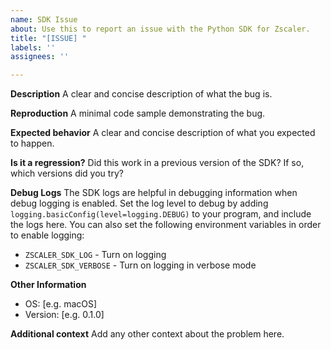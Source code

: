 ```yaml
---
name: SDK Issue
about: Use this to report an issue with the Python SDK for Zscaler.
title: "[ISSUE] "
labels: ''
assignees: ''

---
```


**Description**
A clear and concise description of what the bug is.

**Reproduction**
A minimal code sample demonstrating the bug.

**Expected behavior**
A clear and concise description of what you expected to happen.

**Is it a regression?**
Did this work in a previous version of the SDK? If so, which versions did you try?

**Debug Logs**
The SDK logs are helpful in debugging information when debug logging is enabled. Set the log level to debug by adding `logging.basicConfig(level=logging.DEBUG)` to your program, and include the logs here. You can also set the following environment variables in order to enable logging:
* `ZSCALER_SDK_LOG` - Turn on logging
* `ZSCALER_SDK_VERBOSE` - Turn on logging in verbose mode

**Other Information**
 - OS: [e.g. macOS]
 - Version: [e.g. 0.1.0]

**Additional context**
Add any other context about the problem here.
